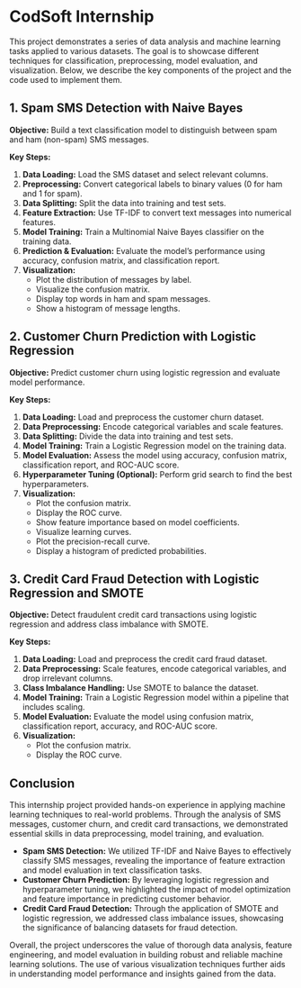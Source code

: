 # CodSoft Internship

This project demonstrates a series of data analysis and machine learning tasks applied to various datasets. The goal is to showcase different techniques for classification, preprocessing, model evaluation, and visualization. Below, we describe the key components of the project and the code used to implement them.

## 1. Spam SMS Detection with Naive Bayes

**Objective:** Build a text classification model to distinguish between spam and ham (non-spam) SMS messages.

**Key Steps:**
1. **Data Loading:** Load the SMS dataset and select relevant columns.
2. **Preprocessing:** Convert categorical labels to binary values (0 for ham and 1 for spam).
3. **Data Splitting:** Split the data into training and test sets.
4. **Feature Extraction:** Use TF-IDF to convert text messages into numerical features.
5. **Model Training:** Train a Multinomial Naive Bayes classifier on the training data.
6. **Prediction & Evaluation:** Evaluate the model’s performance using accuracy, confusion matrix, and classification report.
7. **Visualization:** 
   - Plot the distribution of messages by label.
   - Visualize the confusion matrix.
   - Display top words in ham and spam messages.
   - Show a histogram of message lengths.

## 2. Customer Churn Prediction with Logistic Regression

**Objective:** Predict customer churn using logistic regression and evaluate model performance.

**Key Steps:**
1. **Data Loading:** Load and preprocess the customer churn dataset.
2. **Data Preprocessing:** Encode categorical variables and scale features.
3. **Data Splitting:** Divide the data into training and test sets.
4. **Model Training:** Train a Logistic Regression model on the training data.
5. **Model Evaluation:** Assess the model using accuracy, confusion matrix, classification report, and ROC-AUC score.
6. **Hyperparameter Tuning (Optional):** Perform grid search to find the best hyperparameters.
7. **Visualization:** 
   - Plot the confusion matrix.
   - Display the ROC curve.
   - Show feature importance based on model coefficients.
   - Visualize learning curves.
   - Plot the precision-recall curve.
   - Display a histogram of predicted probabilities.

## 3. Credit Card Fraud Detection with Logistic Regression and SMOTE

**Objective:** Detect fraudulent credit card transactions using logistic regression and address class imbalance with SMOTE.

**Key Steps:**
1. **Data Loading:** Load and preprocess the credit card fraud dataset.
2. **Data Preprocessing:** Scale features, encode categorical variables, and drop irrelevant columns.
3. **Class Imbalance Handling:** Use SMOTE to balance the dataset.
4. **Model Training:** Train a Logistic Regression model within a pipeline that includes scaling.
5. **Model Evaluation:** Evaluate the model using confusion matrix, classification report, accuracy, and ROC-AUC score.
6. **Visualization:**
   - Plot the confusion matrix.
   - Display the ROC curve.

## Conclusion

This internship project provided hands-on experience in applying machine learning techniques to real-world problems. Through the analysis of SMS messages, customer churn, and credit card transactions, we demonstrated essential skills in data preprocessing, model training, and evaluation.

- **Spam SMS Detection:** We utilized TF-IDF and Naive Bayes to effectively classify SMS messages, revealing the importance of feature extraction and model evaluation in text classification tasks.
- **Customer Churn Prediction:** By leveraging logistic regression and hyperparameter tuning, we highlighted the impact of model optimization and feature importance in predicting customer behavior.
- **Credit Card Fraud Detection:** Through the application of SMOTE and logistic regression, we addressed class imbalance issues, showcasing the significance of balancing datasets for fraud detection.

Overall, the project underscores the value of thorough data analysis, feature engineering, and model evaluation in building robust and reliable machine learning solutions. The use of various visualization techniques further aids in understanding model performance and insights gained from the data.
